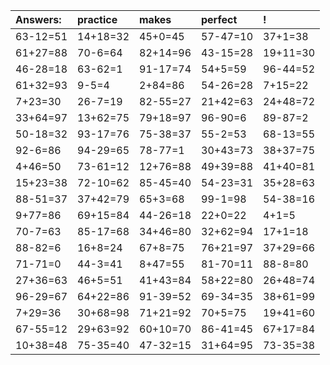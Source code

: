 | Answers: | practice | makes | perfect | ! |
| :--- | :--- | :--- | :--- | :--- |
| 63-12=51 | 14+18=32 | 45+0=45 | 57-47=10 | 37+1=38 | 
| 61+27=88 | 70-6=64 | 82+14=96 | 43-15=28 | 19+11=30 | 
| 46-28=18 | 63-62=1 | 91-17=74 | 54+5=59 | 96-44=52 | 
| 61+32=93 | 9-5=4 | 2+84=86 | 54-26=28 | 7+15=22 | 
| 7+23=30 | 26-7=19 | 82-55=27 | 21+42=63 | 24+48=72 | 
| 33+64=97 | 13+62=75 | 79+18=97 | 96-90=6 | 89-87=2 | 
| 50-18=32 | 93-17=76 | 75-38=37 | 55-2=53 | 68-13=55 | 
| 92-6=86 | 94-29=65 | 78-77=1 | 30+43=73 | 38+37=75 | 
| 4+46=50 | 73-61=12 | 12+76=88 | 49+39=88 | 41+40=81 | 
| 15+23=38 | 72-10=62 | 85-45=40 | 54-23=31 | 35+28=63 | 
| 88-51=37 | 37+42=79 | 65+3=68 | 99-1=98 | 54-38=16 | 
| 9+77=86 | 69+15=84 | 44-26=18 | 22+0=22 | 4+1=5 | 
| 70-7=63 | 85-17=68 | 34+46=80 | 32+62=94 | 17+1=18 | 
| 88-82=6 | 16+8=24 | 67+8=75 | 76+21=97 | 37+29=66 | 
| 71-71=0 | 44-3=41 | 8+47=55 | 81-70=11 | 88-8=80 | 
| 27+36=63 | 46+5=51 | 41+43=84 | 58+22=80 | 26+48=74 | 
| 96-29=67 | 64+22=86 | 91-39=52 | 69-34=35 | 38+61=99 | 
| 7+29=36 | 30+68=98 | 71+21=92 | 70+5=75 | 19+41=60 | 
| 67-55=12 | 29+63=92 | 60+10=70 | 86-41=45 | 67+17=84 | 
| 10+38=48 | 75-35=40 | 47-32=15 | 31+64=95 | 73-35=38 | 
